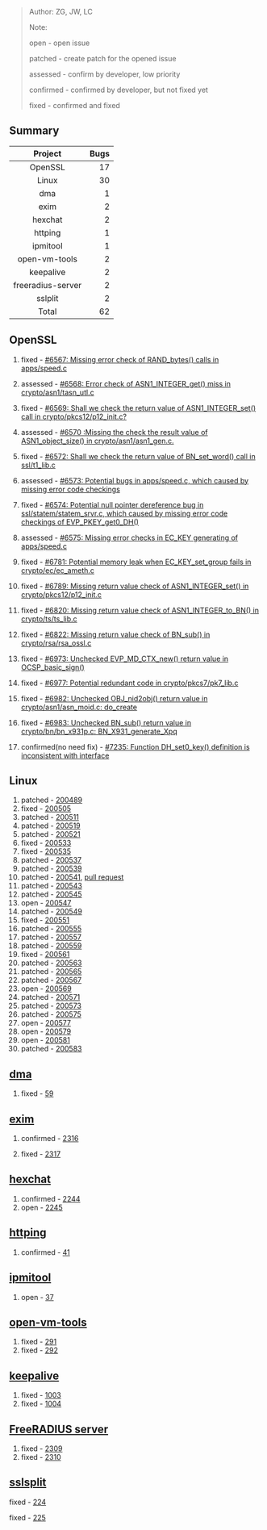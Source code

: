 >Author: ZG, JW, LC
>
>Note:
>
>open - open issue
>
>patched - create patch for the opened issue
>
>assessed - confirm by developer, low priority
>
>confirmed - confirmed by developer, but not fixed yet
>
>fixed - confirmed and fixed
>

## Summary

|      Project      | Bugs |
| :---------------: | ---: |
|      OpenSSL      |   17 |
|       Linux       |   30 |
|        dma        |    1 |
|       exim        |    2 |
|      hexchat      |    2 |
|      httping      |    1 |
|     ipmitool      |    1 |
|   open-vm-tools   |    2 |
|     keepalive     |    2 |
| freeradius-server |    2 |
|      sslplit      |    2 |
|       Total       |   62 |



## OpenSSL

1. fixed - [#6567: Missing error check of RAND_bytes() calls in apps/speed.c](https://github.com/openssl/openssl/issues/6567)

2. assessed - [#6568: Error check of ASN1_INTEGER_get() miss in crypto/asn1/tasn_utl.c](https://github.com/openssl/openssl/issues/6568)

3. fixed - [#6569: Shall we check the return value of ASN1_INTEGER_set() call in crypto/pkcs12/p12_init.c?](https://github.com/openssl/openssl/issues/6569)

4. assessed - [#6570 :Missing the check the result value of ASN1_object_size() in crypto/asn1/asn1_gen.c.](https://github.com/openssl/openssl/issues/6570)

5. fixed - [#6572: Shall we check the return value of BN_set_word() call in ssl/t1_lib.c](https://github.com/openssl/openssl/issues/6572)

6. assessed - [#6573: Potential bugs in apps/speed.c, which caused by missing error code checkings](https://github.com/openssl/openssl/issues/6573)

7. fixed - [#6574: Potential null pointer dereference bug in ssl/statem/statem_srvr.c, which caused by missing error code checkings of EVP_PKEY_get0_DH()](https://github.com/openssl/openssl/issues/6574)

8. assessed - [#6575: Missing error checks in EC_KEY generating of apps/speed.c](https://github.com/openssl/openssl/issues/6575)

9. fixed - [#6781: Potential memory leak when EC_KEY_set_group fails in crypto/ec/ec_ameth.c](https://github.com/openssl/openssl/issues/6781)

10. fixed - [#6789: Missing return value check of ASN1_INTEGER_set() in crypto/pkcs12/p12_init.c](https://github.com/openssl/openssl/issues/6789)

11. fixed - [#6820: Missing return value check of ASN1_INTEGER_to_BN() in crypto/ts/ts_lib.c](https://github.com/openssl/openssl/issues/6820)

12. fixed - [#6822: Missing return value check of BN_sub() in crypto/rsa/rsa_ossl.c](https://github.com/openssl/openssl/issues/6822)

13. fixed - [#6973: Unchecked EVP_MD_CTX_new() return value in OCSP_basic_sign()](https://github.com/openssl/openssl/issues/6973)

14. fixed - [#6977: Potential redundant code in crypto/pkcs7/pk7_lib.c](https://github.com/openssl/openssl/issues/6977)

15. fixed - [#6982: Unchecked OBJ_nid2obj() return value in crypto/asn1/asn_moid.c: do_create](https://github.com/openssl/openssl/issues/6982)

16. fixed - [#6983: Unchecked BN_sub() return value in crypto/bn/bn_x931p.c: BN_X931_generate_Xpq](https://github.com/openssl/openssl/issues/6983)

17. confirmed(no need fix) -  [#7235: Function DH_set0_key() definition is inconsistent with interface](https://github.com/openssl/openssl/issues/7235)

## Linux

1. patched - [200489](https://bugzilla.kernel.org/show_bug.cgi?id=200489)
2. fixed - [200505](https://bugzilla.kernel.org/show_bug.cgi?id=200505)
3. patched - [200511](https://bugzilla.kernel.org/show_bug.cgi?id=200511)
4. patched - [200519](https://bugzilla.kernel.org/show_bug.cgi?id=200519)
5. patched - [200521](https://bugzilla.kernel.org/show_bug.cgi?id=200521)
6. fixed - [200533](https://bugzilla.kernel.org/show_bug.cgi?id=200533)
7. fixed - [200535](https://bugzilla.kernel.org/show_bug.cgi?id=200535)
8. patched - [200537](https://bugzilla.kernel.org/show_bug.cgi?id=200537)
9. patched - [200539](https://bugzilla.kernel.org/show_bug.cgi?id=200539)
10. patched - [200541](https://bugzilla.kernel.org/show_bug.cgi?id=200541), [pull request](https://github.com/torvalds/linux/pull/579)
11. patched - [200543](https://bugzilla.kernel.org/show_bug.cgi?id=200543)
12. patched - [200545](https://bugzilla.kernel.org/show_bug.cgi?id=200545)
13. open - [200547](https://bugzilla.kernel.org/show_bug.cgi?id=200547)
14. patched - [200549](https://bugzilla.kernel.org/show_bug.cgi?id=200549)
15. fixed - [200551](https://bugzilla.kernel.org/show_bug.cgi?id=200551)
16. patched - [200555](https://bugzilla.kernel.org/show_bug.cgi?id=200555)
17. patched - [200557](https://bugzilla.kernel.org/show_bug.cgi?id=200557)
18. patched - [200559](https://bugzilla.kernel.org/show_bug.cgi?id=200559)
19. fixed - [200561](https://bugzilla.kernel.org/show_bug.cgi?id=200561)
20. patched - [200563](https://bugzilla.kernel.org/show_bug.cgi?id=200563)
21. patched - [200565](https://bugzilla.kernel.org/show_bug.cgi?id=200565)
22. patched - [200567](https://bugzilla.kernel.org/show_bug.cgi?id=200567)
23. open - [200569](https://bugzilla.kernel.org/show_bug.cgi?id=200569)
24. patched - [200571](https://bugzilla.kernel.org/show_bug.cgi?id=200571)
25. patched - [200573](https://bugzilla.kernel.org/show_bug.cgi?id=200573)
26. patched - [200575](https://bugzilla.kernel.org/show_bug.cgi?id=200575)
27. open - [200577](https://bugzilla.kernel.org/show_bug.cgi?id=200577)
28. open - [200579](https://bugzilla.kernel.org/show_bug.cgi?id=200579)
29. open - [200581](https://bugzilla.kernel.org/show_bug.cgi?id=200581)
30. patched - [200583](https://bugzilla.kernel.org/show_bug.cgi?id=200583)

## [dma](https://github.com/corecode/dma)
1. fixed - [59](https://github.com/corecode/dma/issues/59)

## [exim](https://github.com/Exim/exim)
1. confirmed - [2316](https://bugs.exim.org/show_bug.cgi?id=2316)

2. fixed - [2317](https://bugs.exim.org/show_bug.cgi?id=2317)

## [hexchat](https://github.com/hexchat/hexchat)

1. confirmed - [2244](https://github.com/hexchat/hexchat/issues/2244)
2. open - [2245](https://github.com/hexchat/hexchat/issues/2245)

## [httping](https://github.com/flok99/httping)

1. confirmed - [41](https://github.com/flok99/httping/issues/41)

## [ipmitool](https://github.com/ipmitool/ipmitool)

1. open - [37](https://github.com/ipmitool/ipmitool/issues/37)

## [open-vm-tools](https://github.com/vmware/open-vm-tools)

1. fixed - [291](https://github.com/vmware/open-vm-tools/issues/291)
2. fixed - [292](https://github.com/vmware/open-vm-tools/issues/292)

## [keepalive](https://github.com/acassen/keepalived)

1. fixed - [1003](https://github.com/acassen/keepalived/issues/1003)
2. fixed - [1004](https://github.com/acassen/keepalived/issues/1004)

## [FreeRADIUS server](https://github.com/FreeRADIUS/freeradius-server)

1. fixed - [2309](https://github.com/FreeRADIUS/freeradius-server/issues/2309)
2. fixed - [2310](https://github.com/FreeRADIUS/freeradius-server/issues/2310)

## [sslsplit](https://github.com/droe/sslsplit/)

fixed - [224](https://github.com/droe/sslsplit/issues/224)

fixed - [225](https://github.com/droe/sslsplit/issues/225)
